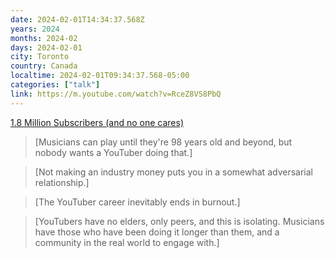 ```yaml
---
date: 2024-02-01T14:34:37.568Z
years: 2024
months: 2024-02
days: 2024-02-01
city: Toronto
country: Canada
localtime: 2024-02-01T09:34:37.568-05:00
categories: ["talk"]
link: https://m.youtube.com/watch?v=RceZ8VS8PbQ
---
```

[1.8 Million Subscribers (and no one cares)](https://m.youtube.com/watch?v=RceZ8VS8PbQ)

> [Musicians can play until they're 98 years old and beyond, but nobody wants a YouTuber doing that.]

> [Not making an industry money puts you in a somewhat adversarial relationship.]

> [The YouTuber career inevitably ends in burnout.]

> [YouTubers have no elders, only peers, and this is isolating. Musicians have those who have been doing it longer than them, and a community in the real world to engage with.]
